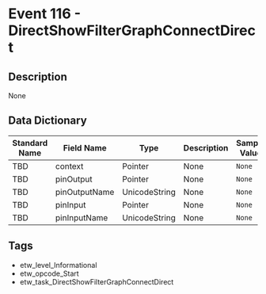 # Event 116 - DirectShowFilterGraphConnectDirect

## Description
None

## Data Dictionary
|Standard Name|Field Name|Type|Description|Sample Value|
|---|---|---|---|---|
|TBD|context|Pointer|None|`None`|
|TBD|pinOutput|Pointer|None|`None`|
|TBD|pinOutputName|UnicodeString|None|`None`|
|TBD|pinInput|Pointer|None|`None`|
|TBD|pinInputName|UnicodeString|None|`None`|

## Tags
* etw_level_Informational
* etw_opcode_Start
* etw_task_DirectShowFilterGraphConnectDirect
